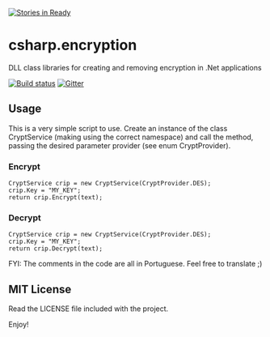 [![Stories in Ready](https://badge.waffle.io/vinicius-stutz/csharp.encryption.png?label=ready&title=Ready)](https://waffle.io/vinicius-stutz/csharp.encryption)
# csharp.encryption
DLL class libraries for creating and removing encryption in .Net applications

[![Build status](https://ci.appveyor.com/api/projects/status/36ss9151ntjrqy5h?svg=true)](https://ci.appveyor.com/project/vinicius-stutz/csharp-encryption)
[![Gitter](https://badges.gitter.im/Join%20Chat.svg)](https://gitter.im/vinicius-stutz/csharp.encryption?utm_source=badge&utm_medium=badge&utm_campaign=pr-badge)

## Usage
This is a very simple script to use. Create an instance of the class CryptService (making using the correct namespace) and call the method, passing the desired parameter provider (see enum CryptProvider).

### Encrypt
```
CryptService crip = new CryptService(CryptProvider.DES);
crip.Key = "MY_KEY";
return crip.Encrypt(text);
```

### Decrypt
```
CryptService crip = new CryptService(CryptProvider.DES);
crip.Key = "MY_KEY";
return crip.Decrypt(text);
```

FYI: The comments in the code are all in Portuguese. Feel free to translate ;)

## MIT License
Read the LICENSE file included with the project.

Enjoy!